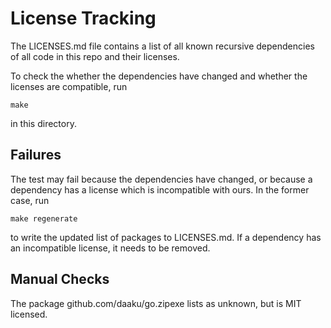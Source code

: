 # License Tracking

The LICENSES.md file contains a list of all known recursive dependencies of all
code in this repo and their licenses.

To check the whether the dependencies have changed and whether the licenses are
compatible, run

    make

in this directory.

## Failures

The test may fail because the dependencies have changed, or because a dependency
has a license which is incompatible with ours. In the former case, run

    make regenerate

to write the updated list of packages to LICENSES.md. If a dependency has an
incompatible license, it needs to be removed.

## Manual Checks

The package github.com/daaku/go.zipexe lists as unknown, but is MIT licensed.
